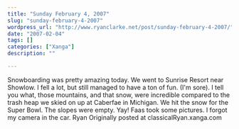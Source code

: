 ```yaml
---
title: "Sunday February 4, 2007"
slug: "sunday-february-4-2007"
wordpress_url: "http://www.ryanclarke.net/post/sunday-february-4-2007/"
date: "2007-02-04"
tags: []
categories: ["Xanga"]
description: ""

---
```


Snowboarding was pretty amazing today. We went to Sunrise Resort near Showlow. I fell a lot, but still managed to have a ton of fun. (I'm sore). I tell you what, those mountains, and that snow, were incredible compared to the trash heap we skied on up at Caberfae in Michigan.
We hit the snow for the Super Bowl. The slopes were empty. Yay!
Faas took some pictures. I forgot my camera in the car.
Ryan
Originally posted at classicalRyan.xanga.com
